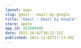 ```yaml
---
layout: apps
slug: gmail---email-by-google
title: "Gmail - Email by Google"
store: apple
app_id: 422689480
date: 2023-10-02T18:22:33Z
published: 2011-11-02T17:13:30Z
---
```

